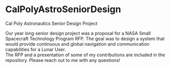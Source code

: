 # CalPolyAstroSeniorDesign
Cal Poly Astronautics Senior Design Project

Our year long senior design project was a proposal for a NASA Small Spacecraft Technology Program RFP. The goal was to design a system that would provide continuous and global navigation and communication capabilities for a Lunar User.  
The RFP and a presentation of some of my contributions are included in the repository. 
Please reach out to me with any questions!
